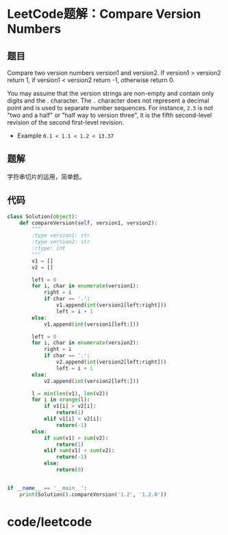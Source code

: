 # LeetCode题解：Compare Version Numbers

## 题目

Compare two version numbers version1 and version2. If version1 > version2 return 1, if version1 &lt; version2 return -1, otherwise return 0.

You may assume that the version strings are non-empty and contain only digits and the . character. The `.` character does not represent a decimal point and is used to separate number sequences. For instance, `2.5` is not "two and a half" or "half way to version three", it is the fifth second-level revision of the second first-level revision.

-   Example `0.1 < 1.1 < 1.2 < 13.37`

## 题解

字符串切片的运用，简单题。

## 代码

```python
class Solution(object):
    def compareVersion(self, version1, version2):
        """
        :type version1: str
        :type version2: str
        :rtype: int
        """
        v1 = []
        v2 = []

        left = 0
        for i, char in enumerate(version1):
            right = i
            if char == '.':
                v1.append(int(version1[left:right]))
                left = i + 1
        else:
            v1.append(int(version1[left:]))

        left = 0
        for i, char in enumerate(version2):
            right = i
            if char == '.':
                v2.append(int(version2[left:right]))
                left = i + 1
        else:
            v2.append(int(version2[left:]))

        l = min(len(v1), len(v2))
        for i in xrange(l):
            if v1[i] > v2[i]:
                return(1)
            elif v1[i] < v2[i]:
                return(-1)
        else:
            if sum(v1) > sum(v2):
                return(1)
            elif sum(v1) < sum(v2):
                return(-1)
            else:
                return(0)


if __name__ == '__main__':
    print(Solution().compareVersion('1.2', '1.2.0'))
```

# code/leetcode
